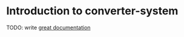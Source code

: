 # Introduction to converter-system

TODO: write [great documentation](http://jacobian.org/writing/what-to-write/)
